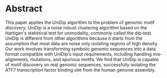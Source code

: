 # Abstract

This paper applies the UniDip algorithm to the problem of genomic motif discovery. UniDip is a noise robust clustering algorithm based on the Hartigan's statistical test for unimodality, commonly called the dip-test. UniDip is different from other algorithms because it starts from the assumption that most data are noise only isolating regions of high density. Our work involves transforming symbolic genomic sequences into a data format compatible with UniDip's input requirements, including handling mis-alignments, mutations, and spurious motifs. We find that UniDip is capable of motif discovery on real genomic sequences, successfully isolating the ATF7 transcription factor binding site from the human genome assembly.
